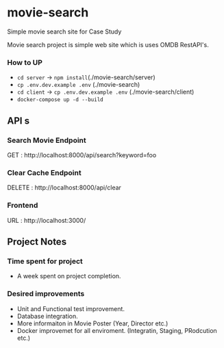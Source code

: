 # movie-search
Simple movie search site for Case Study

Movie search project is simple web site which is uses OMDB RestAPI's.  

### How to UP 
- `cd server` -> `npm install`(./movie-search/server)
- `cp .env.dev.example .env` (./movie-search)
- `cd client` -> `cp .env.dev.example .env` (./movie-search/client)
- `docker-compose up -d --build`

## API s
### Search Movie Endpoint 
GET : http://localhost:8000/api/search?keyword=foo

### Clear Cache Endpoint
DELETE : http://localhost:8000/api/clear  

### Frontend
URL : http://localhost:3000/


## Project Notes

### Time spent for project
- A week spent on project completion.

### Desired improvements
- Unit and Functional test improvement.
- Database integration.
- More informaiton in Movie Poster (Year, Director etc.)
- Docker improvemet for all enviroment. (Integratin, Staging, PRodcution etc.)


